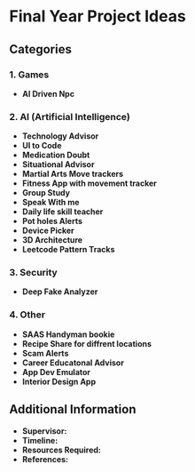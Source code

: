 # Final Year Project Ideas

## Categories

### 1. Games

- **AI Driven Npc**

### 2. AI (Artificial Intelligence)

- **Technology Advisor**
- **UI to Code**
- **Medication Doubt**
- **Situational Advisor**
- **Martial Arts Move trackers**
- **Fitness App with movement tracker**
- **Group Study**
- **Speak With me**
- **Daily life skill teacher**
- **Pot holes Alerts**
- **Device Picker**
- **3D Architecture**
- **Leetcode Pattern Tracks**

### 3. Security

- **Deep Fake Analyzer**

### 4. Other

- **SAAS Handyman bookie**
- **Recipe Share for diffrent locations**
- **Scam Alerts**
- **Career Educatonal Advisor**
- **App Dev Emulator**
- **Interior Design App**

## Additional Information

- **Supervisor:**
- **Timeline:**
- **Resources Required:**
- **References:**
